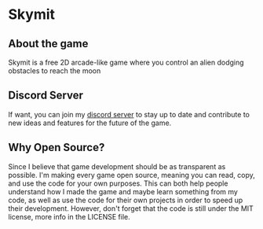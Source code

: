 # Skymit
## About the game
Skymit is a free 2D arcade-like game where you control an alien dodging obstacles to reach the moon
## Discord Server
If want, you can join my [discord server](https://discord.gg/MQgTSM4qtm) to stay up to date and contribute to new ideas and features for the future of the game.
## Why Open Source?
Since I believe that game development should be as transparent as possible. I'm making every game open source, meaning you can read, copy, and use the code for your own purposes. This can both help people understand how I made the game and maybe learn something from my code, as well as use the code for their own projects in order to speed up their development. However, don't forget that the code is still under the MIT license, more info in the LICENSE file.
